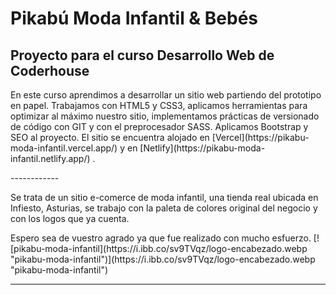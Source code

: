 # Pikabú Moda Infantil & Bebés 

## Proyecto para el curso Desarrollo Web de Coderhouse
<p>
En este curso aprendimos a desarrollar un sitio web partiendo del prototipo en papel.
Trabajamos con HTML5 y CSS3, aplicamos herramientas para optimizar al máximo nuestro sitio, implementamos prácticas de versionado de código con GIT y con el preprocesador SASS.
Aplicamos Bootstrap y SEO al proyecto.
El sitio se encuentra alojado en [Vercel](https://pikabu-moda-infantil.vercel.app/) y en [Netlify](https://pikabu-moda-infantil.netlify.app/) .
</p>
------------
<p>
Se trata de un sitio e-comerce de moda infantil, una tienda real ubicada en Infiesto, Asturias, se trabajo con la paleta de colores original del negocio y con los logos que ya cuenta.
</p>
Espero sea de vuestro agrado ya que fue realizado con mucho esfuerzo.
[![pikabu-moda-infantil](https://i.ibb.co/sv9TVqz/logo-encabezado.webp "pikabu-moda-infantil")](https://i.ibb.co/sv9TVqz/logo-encabezado.webp "pikabu-moda-infantil")

------------

